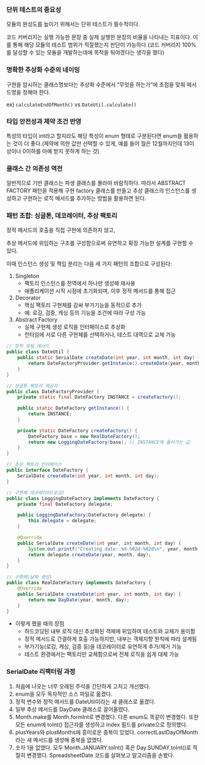 ### 단위 테스트의 중요성

모듈의 완성도를 높이기 위해서는 단위 테스트가 필수적이다.

코드 커버리지는 실행 가능한 문장 중 실제 실행한 문장의 비율을 나타내는 지표이다. 이를 통해 해당 모듈의 테스트 범위가 적절했는지 판단이 가능하다.(코드 커버리지 100%를 달성할 수 있는 모듈을 개발하는데에 목적을 둬야겠다는 생각을 했다)

### 명확한 추상화 수준의 네이밍

구현을 암시하는 클래스명보다는 추상화 수준에서 “무엇을 하는가”에 초점을 맞춰 메서드명을 정해야 한다.

ex) `calculateEndOfMonth()` vs `DateUtil.calculate()`  

### 타입 안전성과 제약 조건 반영

특성의 타입이 int라고 할지라도 해당 특성이 enum 형태로 구분된다면 enum을 활용하는 것이 더 좋다.(제약에 의한 값만 선택할 수 있게, 예를 들어 월은 12월까지인데 13이상이나 0이하를 아예 받지 못하게 하는 것)

### 클래스 간 의존성 역전

일반적으로 기반 클래스는 파생 클래스를 몰라야 바람직하다. 따라서 ABSTRACT FACTORY 패턴을 적용해 구현 factory 클래스를 만들고 추상 클래스의 인스턴스를 생성하고 구현하는 로직 메서드를 추가하는 방법을 활용하면 된다.

### 패턴 조합: 싱글톤, 데코레이터, 추상 팩토리

정적 메서드의 호출을 직접 구현에 의존하지 않고,

추상 메서드에 위임하는 구조를 구성함으로써 유연하고 확장 가능한 설계를 구현할 수 있다.

이때 인스턴스 생성 및 책임 분리는 다음 세 가지 패턴의 조합으로 구성된다:

1. Singleton
    - 팩토리 인스턴스를 전역에서 하나만 생성해 재사용
    - 애플리케이션 시작 시점에 초기화되며, 이후 정적 메서드를 통해 접근
2. Decorator
    - 핵심 팩토리 구현체를 감싸 부가기능을 동적으로 추가
    - 예: 로깅, 검증, 캐싱 등의 기능을 조건에 따라 구성 가능
3. Abstract Factory
    - 실제 구현체 생성 로직을 인터페이스로 추상화
    - 런타임에 서로 다른 구현체를 선택하거나, 테스트 대역으로 교체 가능

```java
// 정적 유틸 메서드
public class DateUtil {
    public static SerialDate createDate(int year, int month, int day) {
        return DateFactoryProvider.getInstance().createDate(year, month, day);
    }
}

// 싱글톤 팩토리 제공자
public class DateFactoryProvider {
    private static final DateFactory INSTANCE = createFactory();

    public static DateFactory getInstance() {
        return INSTANCE;
    }

    private static DateFactory createFactory() {
        DateFactory base = new RealDateFactory();
        return new LoggingDateFactory(base); // INSTANCE에 들어가는 값
    }
}

// 추상 팩토리 인터페이스
public interface DateFactory {
    SerialDate createDate(int year, int month, int day);
}

// 구현체 데코레이터(로깅)
public class LoggingDateFactory implements DateFactory {
    private final DateFactory delegate;

    public LoggingDateFactory(DateFactory delegate) {
        this.delegate = delegate;
    }

    @Override
    public SerialDate createDate(int year, int month, int day) {
        System.out.printf("Creating date: %d-%02d-%02d\n", year, month, day);
        return delegate.createDate(year, month, day);
    }
}

// 구현체(날짜 생성)
public class RealDateFactory implements DateFactory {
    @Override
    public SerialDate createDate(int year, int month, int day) {
        return new DayDate(year, month, day);
    }
}
```

- 이렇게 했을 때의 장점
    - 하드코딩된 내부 로직 대신 추상화된 객체에 위임하여 테스트와 교체가 용이함
    - 정적 메서드로 간결하게 호출 가능하지만, 내부는 객체지향 원칙에 따라 설계됨
    - 부가기능(로깅, 캐싱, 검증 등)을 데코레이터로 유연하게 추가/제거 가능
    - 테스트 환경에서는 팩토리만 교체함으로써 전체 로직을 쉽게 대체 가능

### SerialDate 리팩터링 과정

1. 처음에 나오는 너무 오래된 주석을 간단하게 고치고 개선했다.
2. enum을 모두 독자적인 소스 파일로 옮겼다.
3. 정적 변수와 정적 메서드를 DateUtil이라는 새 클래스로 옮겼다.
4. 일부 추상 메서드를 DayDate 클래스로 끌어올렸다.
5. Month.make를 Month.formInt로 변경했다. 다른 enum도 똑같이 변경했다. 또한 모든 enum에 toInt() 접근자를 생성하고 index 필드를 private으로 정의했다.
6. plusYears와 plusMonths에 흥미로운 중복이 있었다. correctLastDayOfMonth라는 새 메서드를 생성해 중복을 없앴다.
7. 숫자 1을 없앴다. 모두 Month.JANUARY.toInt() 혹은 Day.SUNDAY.toInt()로 적절히 변경했다. SpreadsheetDate 코드를 살펴보고 알고리즘을 손봤다.